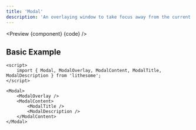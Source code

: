 ```yaml
---
title: 'Modal'
description: 'An overlaying window to take focus away from the current context.'
---
```


<script>
	import {ComponentAPI, Preview} from '$site/index.ts';

	import api from './api';
	import {default as component} from './component.svelte';
	import {default as code} from './component.svelte?raw';
</script>

<Preview {component} {code} />

## Basic Example

```svelte
<script>
	import { Modal, ModalOverlay, ModalContent, ModalTitle, ModalDescription } from 'lithesome';
</script>

<Modal>
	<ModalOverlay />
	<ModalContent>
		<ModalTitle />
		<ModalDescription />
	</ModalContent>
</Modal>
```

<ComponentAPI data={api} />
